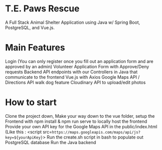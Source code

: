 # T.E. Paws Rescue

A Full Stack Animal Shelter Application using Java w/ Spring Boot, PostgreSQL, and Vue.js. 

# Main Features
Login (You can only register once you fill out an application form and are approved by an admin)
Volunteer Application Form with Approve/Deny requests
Backend API endpoints with our Controllers in Java that communicate to the frontend Vue.js with Axios
Google Maps API / Directions API walk dog feature
Cloudinary API to upload/edit photos

# How to start
Clone the project down, Make your way down to the vue folder, setup the Frontend with npm install & npm run serve to locally host the frontend
Provide your own API key for the Google Maps API in the public/index.html (Like this : <script src=`https://maps.googleapis.com/maps/api/js?key=${yourApiKey}`></script>
Run the create.sh script in bash to populate out PostgreSQL database
Run the Java backend




